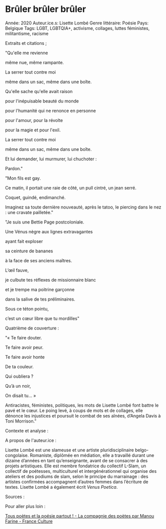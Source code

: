 # Brûler brûler brûler

Année: 2020
Auteur.ice.s: Lisette Lombé
Genre littéraire: Poésie
Pays: Belgique
Tags: LGBT, LGBTQIA+, activisme, collages, luttes féministes, militantisme, racisme

Extraits et citations ;

"Qu'elle me revienne

même nue, même rampante.

La serrer tout contre moi

même dans un sac, même dans une boîte.

Qu'elle sache qu'elle avait raison

pour l'inépuisable beauté du monde

pour l'humanité qui ne renonce en personne

pour l'amour, pour la révolte

pour la magie et pour l'exil.

La serrer tout contre moi

même dans un sac, même dans une boîte.

Et lui demander, lui murmurer, lui chuchoter :

Pardon."

"Mon fils est gay.

Ce matin, il portait une raie de côté, un pull cintré, un jean serré.

Coquet, guindé, endimanché.

Imaginez sa toute dernière nouveauté, après le tatoo, le piercing dans le nez : une cravate pailletée."

"Je suis une Bettie Page postcoloniale.

Une Vénus nègre aux lignes extravagantes

ayant fait exploser

sa ceinture de bananes

à la face de ses anciens maîtres.

L’œil fauve,

je culbute tes réflexes de missionnaire blanc

et je trempe ma poitrine garçonne

dans la salive de tes préliminaires.

Sous ce téton pointu,

c’est un cœur libre que tu mordilles"

Quatrième de couverture :

"« Te faire douter.

Te faire avoir peur.

Te faire avoir honte

De ta couleur.

Qui oubliera ?

Qu’à un noir,

On disait tu… »

Antiracistes, féministes, politiques, les mots de Lisette Lombé font battre le pavé et le cœur. Le poing levé, à coups de mots et de collages, elle dénonce les injustices et poursuit le combat de ses aînées, d’Angela Davis à Toni Morrison."

Contexte et analyse : 

A propos de l'auteur.ice : 

Lisette Lombé est une slameuse et une artiste pluridisciplinaire belgo-congolaise. Romaniste, diplômée en médiation, elle a travaillé durant une dizaine d’années en tant qu’enseignante, avant de se consacrer à des projets artistiques. Elle est membre fondatrice du collectif L-Slam, un collectif de poétesses, multiculturel et intergénérationnel qui organise des ateliers et des podiums de slam, selon le principe du marrainage : des artistes confirmées accompagnent d’autres femmes dans l’écriture de textes. Lisette Lombé a également écrit *Venus Poetica*. 

Sources : 

Pour aller plus loin :

[Tous poètes et la poésie partout ! - La compagnie des poètes par Manou Farine - France Culture](https://www.franceculture.fr/emissions/la-compagnie-des-poetes/la-compagnie-des-poetes-emission-du-vendredi-19-mars-2021)
